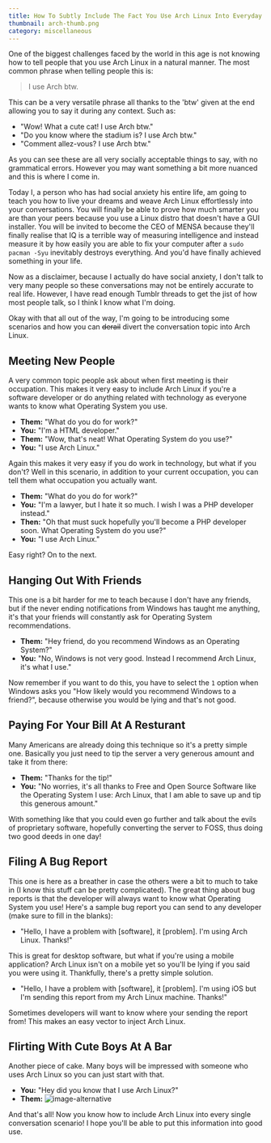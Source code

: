 ```yaml
---
title: How To Subtly Include The Fact You Use Arch Linux Into Everyday Conversation
thumbnail: arch-thumb.png
category: miscellaneous
---
```


One of the biggest challenges faced by the world in this age is not knowing
how to tell people that you use Arch Linux in a natural manner. The most
common phrase when telling people this is:

> I use Arch btw.

This can be a very versatile phrase all thanks to the 'btw' given at the end
allowing you to say it during any context. Such as:

* "Wow! What a cute cat! I use Arch btw."
* "Do you know where the stadium is? I use Arch btw."
* "Comment allez-vous? I use Arch btw."

As you can see these are all very socially acceptable things to say, with no
grammatical errors. However you may want something a bit more nuanced and this
is where I come in.

Today I, a person who has had social anxiety his entire life, am going to teach
you how to live your dreams and weave Arch Linux effortlessly into your
conversations. You will finally be able to prove how much smarter you are than
your peers because you use a Linux distro that doesn't have a GUI installer.
You will be invited to become the CEO of MENSA because they'll finally realise
that IQ is a terrible way of measuring intelligence and instead measure it by
how easily you are able to fix your computer after a `sudo pacman -Syu`
inevitably destroys everything. And you'd have finally achieved something in
your life.

Now as a disclaimer, because I actually do have social anxiety, I don't talk to
very many people so these conversations may not be entirely accurate to real
life. However, I have read enough Tumblr threads to get the jist of how most
people talk, so I think I know what I'm doing.

Okay with that all out of the way, I'm going to be introducing some scenarios
and how you can ~~derail~~ divert the conversation topic into Arch Linux.

## Meeting New People

A very common topic people ask about when first meeting is their occupation.
This makes it very easy to include Arch Linux if you're a software developer
or do anything related with technology as everyone wants to know what
Operating System you use.

* **Them:** "What do you do for work?"
* **You:** "I'm a HTML developer."
* **Them:** "Wow, that's neat! What Operating System do you use?"
* **You:** "I use Arch Linux."

Again this makes it very easy if you do work in technology, but what if you
don't? Well in this scenario, in addition to your current occupation, you can
tell them what occupation you actually want.

* **Them:** "What do you do for work?"
* **You:** "I'm a lawyer, but I hate it so much. I wish I was a PHP developer instead."
* **Then:** "Oh that must suck hopefully you'll become a PHP developer soon.
What Operating System do you use?"
* **You:** "I use Arch Linux."

Easy right? On to the next.

## Hanging Out With Friends

This one is a bit harder for me to teach because I don't have any friends, but
if the never ending notifications from Windows has taught me anything, it's that
your friends will constantly ask for Operating System recommendations.

* **Them:** "Hey friend, do you recommend Windows as an Operating System?"
* **You:** "No, Windows is not very good. Instead I recommend Arch Linux, it's what I
use."

Now remember if you want to do this, you have to select the `1` option when
Windows asks you "How likely would you recommend Windows to a friend?",
because otherwise you would be lying and that's not good.

## Paying For Your Bill At A Resturant

Many Americans are already doing this technique so it's a pretty simple one.
Basically you just need to tip the server a very generous amount and take it
from there:

* **Them:** "Thanks for the tip!"
* **You:** "No worries, it's all thanks to Free and Open Source Software like the
Operating System I use: Arch Linux, that I am able to save up and tip this
generous amount."

With something like that you could even go further and talk about the evils of
proprietary software, hopefully converting the server to FOSS, thus doing two
good deeds in one day!

## Filing A Bug Report

This one is here as a breather in case the others were a bit to much to take
in (I know this stuff can be pretty complicated). The great thing about bug
reports is that the developer will always want to know what Operating System
you use! Here's a sample bug report you can send to any developer (make sure
to fill in the blanks):

* "Hello, I have a problem with [software], it [problem]. I'm using Arch
Linux. Thanks!"

This is great for desktop software, but what if you're using a mobile
application? Arch Linux isn't on a mobile yet so you'll be lying if you said
you were using it. Thankfully, there's a pretty simple solution.

* "Hello, I have a problem with [software], it [problem]. I'm using iOS but
I'm sending this report from my Arch Linux machine. Thanks!"

Sometimes developers will want to know where your sending the report from!
This makes an easy vector to inject Arch Linux.

## Flirting With Cute Boys At A Bar

Another piece of cake. Many boys will be impressed with someone who uses Arch
Linux so you can just start with that.

* **You:** "Hey did you know that I use Arch Linux?"
* **Them:** ![image-alternative](https://cdn.halcyonnouveau.xyz/blog/img/smash.png)

And that's all! Now you know how to include Arch Linux into every single
conversation scenario! I hope you'll be able to put this information into good
use.
